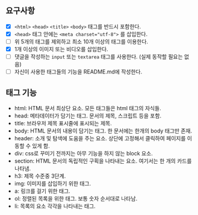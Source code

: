 ## 요구사항 

- [x]  `<html>` `<head>` `<title>`  `<body>` 태그를 반드시 포함한다. 
- [x]  `<head>` 태그 안에는 `<meta charset="utf-8">` 를 삽입한다.
- [ ]  위 5개의 태그를 제외하고 최소 10개 이상의 태그를 이용한다.
- [x]  1개 이상의 이미지 또는 비디오를 삽입한다.
- [ ]  댓글을 작성하는 `input` 또는 `textarea` 태그를 사용한다. (실제 동작할 필요는 없음)
- [ ]  자신이 사용한 태그들의 기능을 README.md에 작성한다.

## 태그 기능
- html: HTML 문서 최상단 요소. 모든 태그들은 html 태그의 자식들.
- head: 메타데이터가 담기는 태그. 문서의 제목, 스크립트 등을 포함.
- title: 브라우저 제목 표시줄에 표시되는 제목.
- body: HTML 문서의 내용이 담기는 태그. 한 문서에는 한개의 body 태그만 존재.
- header: 소개 및 탐색에 도움을 주는 요소. 상단에 고정해서 클릭하여 페이지를 이동할 수 있게 함.
- div: css로 꾸미기 전까지는 아무 기능을 하지 않는 block 요소. 
- section: HTML 문서의 독립적인 구획을 나타내는 요소. 여기서는 한 개의 카드를 나타냄.
- h3: 제목 수준중 3단계.
- img: 이미지를 삽입하기 위한 태그.
- a: 링크를 걸기 위한 태그.
- ol: 정렬된 목록을 위한 태그. 보통 숫자 순서대로 나타남.
- li: 목록의 요소 각각을 나타내는 태그.
